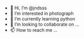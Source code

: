 - 👋 Hi, I’m @jndsss
- 👀 I’m interested in photograph
- 🌱 I’m currently learning python
- 💞️ I’m looking to collaborate on ...
- 📫 How to reach me ...

<!---
jndsss/jndsss is a ✨ special ✨ repository because its `README.md` (this file) appears on your GitHub profile.
You can click the Preview link to take a look at your changes.
--->
